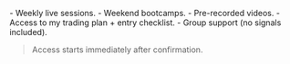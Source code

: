 \- Weekly live sessions\.
\- Weekend bootcamps\.
\- Pre\-recorded videos\.
\- Access to my trading plan \+ entry checklist\.
\- Group support \(no signals included\)\.

>Access starts immediately after confirmation\.